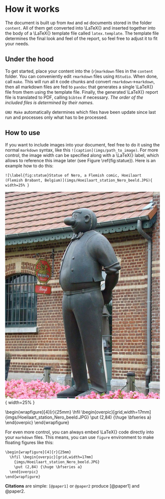 # How it works

The document is built up from `Rmd` and `md` documents stored in the folder
`content`. All of them get converted into \LaTeX{} and inserted together into
the body of a \LaTeX{} template file called `latex.template`. The template file
determines the final look and feel of the report, so feel free to adjust it to
fit your needs.

## Under the hood

To get started, place your content into the (`r`)`markdown` files in the
`content` folder. You can conveniently edit `rmarkdown` files using `RStudio`.
When done, call `make`. This will run all `R` code chunks and convert
`rmarkdown`→`markdown`, then all markdown files are fed to `pandoc` that generates
a single \LaTeX{} file from them using the template file. Finally, the
generated \LaTeX{} report file is translated to PDF, calling `bibtex` if
necessary. _The order of the included files is determined by their names_.

`GNU Make` automatically determines which files have been update since last run
and processes only what has to be processed.

## How to use

If you want to include images into your document, feel free to do it using the
normal `markdown` syntax, like this `![caption](imgs/path_to_image)`. For more
control, the image width can be specified along with a \LaTeX{} label, which
allows to reference this image later (see Figure \ref{fig:statue}). Here is an
example how to do this:

```
![\label{fig:statue}Statue of Nero, a Flemish comic, Hoeilaart (Flemish Brabant, Belgium)](imgs/Hoeilaart_station_Nero_beeld.JPG){ width=25% }
```

![\label{fig:statue}Statue of Nero, a Flemish comic, Hoeilaart (Flemish Brabant, Belgium)](imgs/Hoeilaart_station_Nero_beeld.JPG){ width=25% }


\begin{wrapfigure}[4]{r}{25mm}
  \hfil \begin{overpic}[grid,width=17mm]
    {imgs/Hoeilaart_station_Nero_beeld.JPG}
    \put (2,84) {\huge \bfseries a}
  \end{overpic}
\end{wrapfigure}

For even more control, you can always embed \LaTeX{} code directly into your
`markdown` files. This means, you can use `figure` environment to make floating
figures like this:

```
\begin{wrapfigure}[4]{r}{25mm}
  \hfil \begin{overpic}[grid,width=17mm]
    {imgs/Hoeilaart_station_Nero_beeld.JPG}
    \put (2,84) {\huge \bfseries a}
  \end{overpic}
\end{wrapfigure}
```

**Citations** are simple: `[@paper1]` or `@paper2` produce [@paper1] and @paper2.

